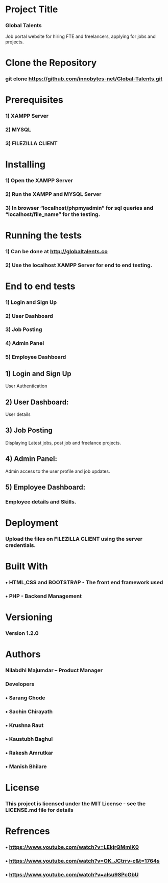 # Project Title
### Global Talents
Job portal website for hiring FTE and freelancers, applying for jobs and projects.  
# Clone the Repository
### git clone https://github.com/innobytes-net/Global-Talents.git
# Prerequisites
### 1)	XAMPP Server
### 2)	MYSQL
### 3)	FILEZILLA CLIENT
# Installing
### 1)	Open the XAMPP Server
### 2)	Run the XAMPP and MYSQL Server
### 3)	In browser “localhost/phpmyadmin” for sql queries and “localhost/file_name” for the testing.
# Running the tests
### 1)	Can be done at http://globaltalents.co
### 2)	Use the localhost XAMPP Server for end to end testing. 
# End to end tests
### 1)	Login and Sign Up
### 2)	User Dashboard
### 3)	Job Posting
### 4)	Admin Panel
### 5)	Employee Dashboard

## 1)	Login and Sign Up
User Authentication

## 2)	User Dashboard:
User details 

## 3)	Job Posting
Displaying Latest jobs, post job and freelance projects. 

## 4)	Admin Panel:
Admin access to the user profile and job updates.

## 5)	Employee Dashboard: 
### Employee details and Skills. 


# Deployment
### Upload the files on FILEZILLA CLIENT using the server credentials. 
# Built With
### •	HTML,CSS and BOOTSTRAP - The front end framework used
### •	PHP - Backend Management
# Versioning
### Version 1.2.0
# Authors
###	Nilabdhi Majumdar – Product Manager
### Developers
### •	Sarang Ghode 
### •	Sachin Chirayath
### •	Krushna Raut
### •	Kaustubh Baghul
### •	Rakesh Amrutkar
### •	Manish Bhilare
# License
### This project is licensed under the MIT License - see the LICENSE.md file for details
# Refrences
### •	https://www.youtube.com/watch?v=LEkjrQMmIK0
### •	https://www.youtube.com/watch?v=OK_JCtrrv-c&t=1764s
### •	https://www.youtube.com/watch?v=aIsu9SPcGbU



